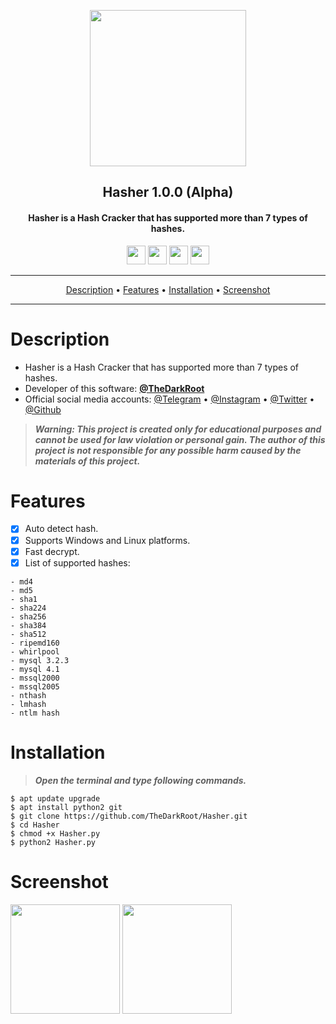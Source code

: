 <p align="center"><a href="https://turkhackteam.org"><img src="https://raw.githubusercontent.com/TheDarkRoot/PNGStore/master/Personal/Banner.png" width="250"></a></p>
<h2 align="center"><b>Hasher 1.0.0 (Alpha)</b></h2>
<h4 align="center">Hasher is a Hash Cracker that has supported more than 7 types of hashes.</h4>
</p>
<p align="center"><a href="center"><a href="https://t.me/TDarkRoot"><img src="https://raw.githubusercontent.com/TheDarkRoot/PNGStore/master/Personal/Telegram.png" width="30"></a>     <a href="center"><a href="https://instagram.com/TheDarkRoot"><img src="https://raw.githubusercontent.com/TheDarkRoot/PNGStore/master/Personal/Instagram.png" width="30"></a>     <a href="center"><a href="https://twitter.com/TDarkRoot"><img src="https://raw.githubusercontent.com/TheDarkRoot/PNGStore/master/Personal/Twitter.png" width="30"></a>     <a href="https://github.com/CiKu370/hasher"><img src="https://raw.githubusercontent.com/TheDarkRoot/PNGStore/master/Personal/Github.png" width="30"></a></p>
</p>
<hr>
<p align="center"><a href="#Description">Description</a> &bull; <a href="#Features">Features</a> &bull; <a href="#Installation">Installation</a> &bull; <a href="#Screenshot">Screenshot</a></p>
<hr>


# Description

- Hasher is a Hash Cracker that has supported more than 7 types of hashes.
- Developer of this software: **[@TheDarkRoot](https://github.com/TheDarkRoot)**
- Official social media accounts: [@Telegram](https://t.me/TDarkRoot) &bull; [@Instagram](https://instagram.com/TheDarkRoot) &bull; [@Twitter](https://twitter.com/TDarkRoot) &bull; [@Github](https://github.com/TheDarkRoot)

> ***Warning: This project is created only for educational purposes and cannot be used for law violation or personal gain.
The author of this project is not responsible for any possible harm caused by the materials of this project.***

# Features

- [x] Auto detect hash.
- [x] Supports Windows and Linux platforms.
- [x] Fast decrypt.
- [x] List of supported hashes:
```
- md4
- md5
- sha1
- sha224
- sha256 
- sha384
- sha512
- ripemd160
- whirlpool
- mysql 3.2.3
- mysql 4.1
- mssql2000
- mssql2005
- nthash
- lmhash
- ntlm hash
``` 

# Installation

> ***Open the terminal and type following commands.***
```
$ apt update upgrade
$ apt install python2 git
$ git clone https://github.com/TheDarkRoot/Hasher.git
$ cd Hasher
$ chmod +x Hasher.py
$ python2 Hasher.py
```

# Screenshot

[<img src="https://raw.githubusercontent.com/TheDarkRoot/PNGStore/master/Personal/Screenshots/Hasher%2001.png" width=175>](https://raw.githubusercontent.com/TheDarkRoot/PNGStore/master/Personal/Screenshots/Hasher%2001.png)
[<img src="https://raw.githubusercontent.com/TheDarkRoot/PNGStore/master/Personal/Screenshots/Hasher%2002.png" width=175>](https://raw.githubusercontent.com/TheDarkRoot/PNGStore/master/Personal/Screenshots/Hasher%2002.png)
